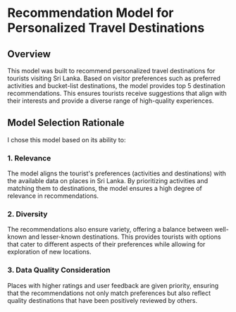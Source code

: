 # Recommendation Model for Personalized Travel Destinations

## Overview
This model was built to recommend personalized travel destinations for tourists visiting Sri Lanka. Based on visitor preferences such as preferred activities and bucket-list destinations, the model provides top 5 destination recommendations. This ensures tourists receive suggestions that align with their interests and provide a diverse range of high-quality experiences.

## Model Selection Rationale
I chose this model based on its ability to:

### 1. Relevance
The model aligns the tourist's preferences (activities and destinations) with the available data on places in Sri Lanka. By prioritizing activities and matching them to destinations, the model ensures a high degree of relevance in recommendations.

### 2. Diversity
The recommendations also ensure variety, offering a balance between well-known and lesser-known destinations. This provides tourists with options that cater to different aspects of their preferences while allowing for exploration of new locations.

### 3. Data Quality Consideration
Places with higher ratings and user feedback are given priority, ensuring that the recommendations not only match preferences but also reflect quality destinations that have been positively reviewed by others.
